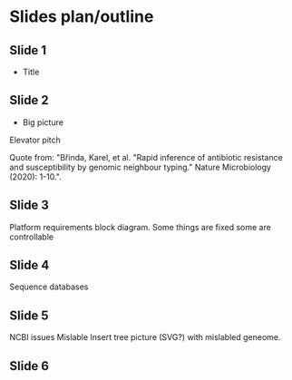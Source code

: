 # Slides plan/outline

## Slide 1

- Title

## Slide 2

- Big picture

Elevator pitch

Quote from:
"Břinda, Karel, et al. "Rapid inference of antibiotic resistance and susceptibility by genomic neighbour typing." Nature Microbiology (2020): 1-10.". 

## Slide 3

Platform requirements block diagram. Some things are fixed some are controllable

## Slide 4

Sequence databases

## Slide 5

NCBI issues
Mislable
Insert tree picture (SVG?) with mislabled geneome.

## Slide 6

